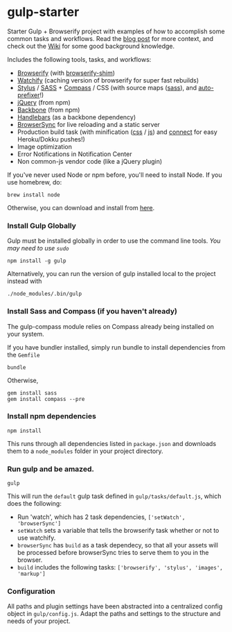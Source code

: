 gulp-starter
============

Starter Gulp + Browserify project with examples of how to accomplish some common tasks and workflows. Read the [blog post](http://viget.com/extend/gulp-browserify-starter-faq) for more context, and check out the [Wiki](https://github.com/greypants/gulp-starter/wiki) for some good background knowledge.

Includes the following tools, tasks, and workflows:

- [Browserify](http://browserify.org/) (with [browserify-shim](https://github.com/thlorenz/browserify-shim))
- [Watchify](https://github.com/substack/watchify) (caching version of browserify for super fast rebuilds)
- [Stylus](http://learnboost.github.io/stylus/) / [SASS](http://sass-lang.com/) + [Compass](http://compass-style.org/) / CSS (with source maps ([sass](https://github.com/sindresorhus/gulp-ruby-sass#sourcemap)), and [auto-prefixer](https://github.com/sindresorhus/gulp-autoprefixer)!)
- [jQuery](http://jquery.com/) (from npm)
- [Backbone](http://backbonejs.org/) (from npm)
- [Handlebars](http://handlebarsjs.com/) (as a backbone dependency)
- [BrowserSync](http://browsersync.io) for live reloading and a static server
- Production build task (with minification ([css](https://github.com/jonathanepollack/gulp-minify-css) / [js](https://github.com/terinjokes/gulp-uglify)) and [connect](https://github.com/avevlad/gulp-connect) for easy Heroku/Dokku pushes!)
- Image optimization
- Error Notifications in Notification Center
- Non common-js vendor code (like a jQuery plugin)

If you've never used Node or npm before, you'll need to install Node.
If you use homebrew, do:

```
brew install node
```

Otherwise, you can download and install from [here](http://nodejs.org/download/).

### Install Gulp Globally

Gulp must be installed globally in order to use the command line tools. *You may need to use `sudo`*


```
npm install -g gulp
```

Alternatively, you can run the version of gulp installed local to the project instead with


```
./node_modules/.bin/gulp
```

### Install Sass and Compass (if you haven't already)


The gulp-compass module relies on Compass already being installed on your system.

If you have bundler installed, simply run bundle to install dependencies from the `Gemfile`


```
bundle
```

Otherwise,


```
gem install sass
gem install compass --pre
```

### Install npm dependencies

```
npm install
```

This runs through all dependencies listed in `package.json` and downloads them
to a `node_modules` folder in your project directory.

### Run gulp and be amazed.

```
gulp
```

This will run the `default` gulp task defined in `gulp/tasks/default.js`, which does the following:
- Run 'watch', which has 2 task dependencies, `['setWatch', 'browserSync']`
- `setWatch` sets a variable that tells the browserify task whether or not to use watchify.
- `browserSync` has `build` as a task dependecy, so that all your assets will be processed before browserSync tries to serve them to you in the browser.
- `build` includes the following tasks: `['browserify', 'stylus', 'images', 'markup']`

### Configuration
All paths and plugin settings have been abstracted into a centralized config object in `gulp/config.js`. Adapt the paths and settings to the structure and needs of your project.
